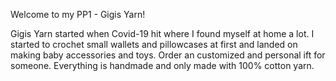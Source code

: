 Welcome to my PP1 - Gigis Yarn!

Gigis Yarn started when Covid-19 hit where I found myself at home a lot. I started to crochet small wallets and pillowcases at first and landed on making baby accessories and toys. Order an customized and personal ift for someone. Everything is handmade and only made with 100% cotton yarn. 